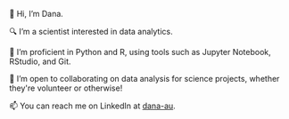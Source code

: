 👋 Hi, I’m Dana.

🔍 I’m a scientist interested in data analytics.

🌱 I’m proficient in Python and R, using tools such as Jupyter Notebook, RStudio, and Git.

🤝 I’m open to collaborating on data analysis for science projects, whether they're volunteer or otherwise!

📫 You can reach me on LinkedIn at [dana-au](//linkedin.com/in/dana-au).
